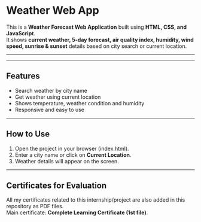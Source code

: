 # Weather Web App
This is a **Weather Forecast Web Application** built using **HTML, CSS, and JavaScript**.  
It shows **current weather, 5-day forecast, air quality index, humidity, wind speed, sunrise & sunset** details based on city search or current location.  

---
---

## Features
- Search weather by city name
- Get weather using current location
- Shows temperature, weather condition and humidity
- Responsive and easy to use

---

## How to Use
1. Open the project in your browser (index.html).
2. Enter a city name or click on **Current Location**.
3. Weather details will appear on the screen.

---

## Certificates for Evaluation
All my certificates related to this internship/project are also added in this repository as PDF files.  
Main certificate: **Complete Learning Certificate (1st file)**.
